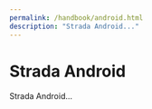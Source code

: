 ```yaml
---
permalink: /handbook/android.html
description: "Strada Android..."
---
```


# Strada Android

Strada Android...